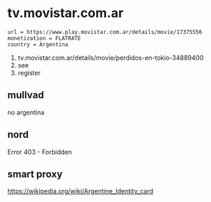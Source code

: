 # tv.movistar.com.ar

~~~
url = https://www.play.movistar.com.ar/details/movie/17375556
monetization = FLATRATE
country = Argentina
~~~

1. tv.movistar.com.ar/details/movie/perdidos-en-tokio-34889400
2. see
3. register

## mullvad

no argentina

## nord

Error 403 - Forbidden

## smart proxy

<https://wikipedia.org/wiki/Argentine_Identity_card>
